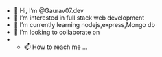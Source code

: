 - 👋 Hi, I’m @Gaurav07.dev
- 👀 I’m interested in full stack web development
- 🌱 I’m currently learning nodejs,express,Mongo db 
- 💞️ I’m looking to collaborate on 
- - 📫 How to reach me ...

<!---
Gaurav07-droid/Gaurav07-droid is a ✨ special ✨ repository because its `README.md` (this file) appears on your GitHub profile.
You can click the Preview link to take a look at your changes.
--->

